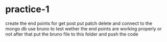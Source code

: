 # practice-1

create the end points for get post put patch delete and connect to the mongo db use bruno to test wether the end points are working properly or not after that put the bruno file to this folder and push the code 